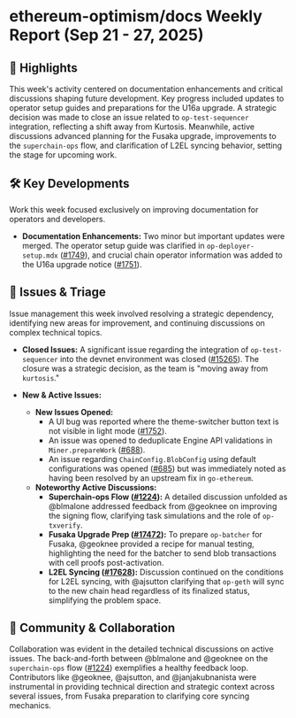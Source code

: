 # ethereum-optimism/docs Weekly Report (Sep 21 - 27, 2025)

## 🚀 Highlights
This week's activity centered on documentation enhancements and critical discussions shaping future development. Key progress included updates to operator setup guides and preparations for the U16a upgrade. A strategic decision was made to close an issue related to `op-test-sequencer` integration, reflecting a shift away from Kurtosis. Meanwhile, active discussions advanced planning for the Fusaka upgrade, improvements to the `superchain-ops` flow, and clarification of L2EL syncing behavior, setting the stage for upcoming work.

## 🛠️ Key Developments
Work this week focused exclusively on improving documentation for operators and developers.

- **Documentation Enhancements:** Two minor but important updates were merged. The operator setup guide was clarified in `op-deployer-setup.mdx` ([#1749](https://github.com/ethereum-optimism/docs/pull/1749)), and crucial chain operator information was added to the U16a upgrade notice ([#1751](https://github.com/ethereum-optimism/docs/pull/1751)).

## 🐛 Issues & Triage
Issue management this week involved resolving a strategic dependency, identifying new areas for improvement, and continuing discussions on complex technical topics.

- **Closed Issues:** A significant issue regarding the integration of `op-test-sequencer` into the devnet environment was closed ([#15265](https://github.com/ethereum-optimism/docs/issues/15265)). The closure was a strategic decision, as the team is "moving away from `kurtosis`."

- **New & Active Issues:**
    - **New Issues Opened:**
        - A UI bug was reported where the theme-switcher button text is not visible in light mode ([#1752](https://github.com/ethereum-optimism/docs/issues/1752)).
        - An issue was opened to deduplicate Engine API validations in `Miner.prepareWork` ([#688](https://github.com/ethereum-optimism/docs/issues/688)).
        - An issue regarding `ChainConfig.BlobConfig` using default configurations was opened ([#685](https://github.com/ethereum-optimism/docs/issues/685)) but was immediately noted as having been resolved by an upstream fix in `go-ethereum`.
    - **Noteworthy Active Discussions:**
        - **Superchain-ops Flow ([#1224](https://github.com/ethereum-optimism/docs/issues/1224)):** A detailed discussion unfolded as @blmalone addressed feedback from @geoknee on improving the signing flow, clarifying task simulations and the role of `op-txverify`.
        - **Fusaka Upgrade Prep ([#17472](https://github.com/ethereum-optimism/docs/issues/17472)):** To prepare `op-batcher` for Fusaka, @geoknee provided a recipe for manual testing, highlighting the need for the batcher to send blob transactions with cell proofs post-activation.
        - **L2EL Syncing ([#17628](https://github.com/ethereum-optimism/docs/issues/17628)):** Discussion continued on the conditions for L2EL syncing, with @ajsutton clarifying that `op-geth` will sync to the new chain head regardless of its finalized status, simplifying the problem space.

## 💬 Community & Collaboration
Collaboration was evident in the detailed technical discussions on active issues. The back-and-forth between @blmalone and @geoknee on the `superchain-ops` flow ([#1224](https://github.com/ethereum-optimism/docs/issues/1224)) exemplifies a healthy feedback loop. Contributors like @geoknee, @ajsutton, and @janjakubnanista were instrumental in providing technical direction and strategic context across several issues, from Fusaka preparation to clarifying core syncing mechanics.